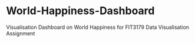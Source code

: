 # World-Happiness-Dashboard
Visualisation Dashboard on World Happiness for FIT3179 Data Visualisation Assignment
